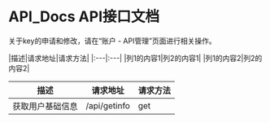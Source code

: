 # API_Docs API接口文档

关于key的申请和修改，请在“账户 - API管理”页面进行相关操作。

|描述|请求地址|请求方法|
|:---|:---|
|列1的内容1|列2的内容1|
|列1的内容2|列2的内容2|





 描述  | 请求地址  | 请求方法
 ---- | ----- | ------  
 获取用户基础信息  | /api/getinfo | get

